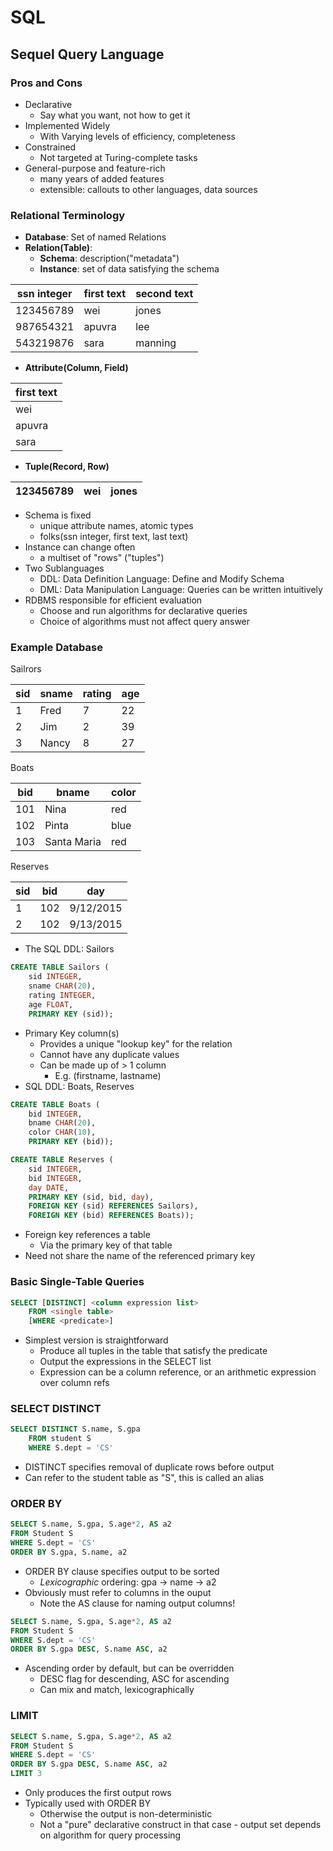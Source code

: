 # SQL
## Sequel Query Language
### Pros and Cons
- Declarative
    - Say what you want, not how to get it
- Implemented Widely
    - With Varying levels of efficiency, completeness
- Constrained
    - Not targeted at Turing-complete tasks
- General-purpose and feature-rich
    - many years of added features
    - extensible: callouts to other languages, data sources

### Relational Terminology
- **Database**: Set of named Relations
- **Relation(Table)**:
    - **Schema**: description("metadata")
    - **Instance**: set of data satisfying the schema

|ssn integer|first text|second text|
|------|---|---|
|123456789|wei|jones|
|987654321|apuvra|lee|
|543219876|sara|manning|
- **Attribute(Column, Field)**

|first text|
|------|
|wei|
|apuvra|
|sara|
- **Tuple(Record, Row)**

|123456789|wei|jones|
|------|---|---|
- Schema is fixed
    - unique attribute names, atomic types
    - folks(ssn integer, first text, last text)
- Instance can change often
    - a multiset of "rows" ("tuples")
- Two Sublanguages
    - DDL: Data Definition Language: Define and Modify Schema
    - DML: Data Manipulation Language: Queries can be written intuitively
- RDBMS responsible for efficient evaluation
    - Choose and run algorithms for declarative queries
    - Choice of algorithms must not affect query answer

### Example Database
Sailrors

|sid|sname|rating|age|
|------|---|---|---|
|1|Fred|7|22|
|2|Jim|2|39|
|3|Nancy|8|27|

Boats

|bid|bname|color|
|------|---|---|
|101|Nina|red|
|102|Pinta|blue|
|103|Santa Maria|red|

Reserves

|sid|bid|day|
|------|---|---|
|1|102|9/12/2015|
|2|102|9/13/2015|

- The SQL DDL: Sailors

```sql
CREATE TABLE Sailors (
    sid INTEGER,
    sname CHAR(20),
    rating INTEGER,
    age FLOAT,
    PRIMARY KEY (sid));
```
- Primary Key column(s)
    - Provides a unique "lookup key" for the relation
    - Cannot have any duplicate values
    - Can be made up of > 1 column
        - E.g. (firstname, lastname)
- SQL DDL: Boats, Reserves

```sql
CREATE TABLE Boats (
    bid INTEGER,
    bname CHAR(20),
    color CHAR(10),
    PRIMARY KEY (bid));
```
```sql
CREATE TABLE Reserves (
    sid INTEGER,
    bid INTEGER,
    day DATE,
    PRIMARY KEY (sid, bid, day),
    FOREIGN KEY (sid) REFERENCES Sailors),
    FOREIGN KEY (bid) REFERENCES Boats));
```
- Foreign key references a table
    - Via the primary key of that table
- Need not share the name of the referenced primary key

### Basic Single-Table Queries
```sql
SELECT [DISTINCT] <column expression list>
    FROM <single table>
    [WHERE <predicate>]
```
- Simplest version is straightforward
    - Produce all tuples in the table that satisfy the predicate
    - Output the expressions in the SELECT list
    - Expression can be a column reference, or an arithmetic expression over column refs

### SELECT DISTINCT
```sql
SELECT DISTINCT S.name, S.gpa
    FROM student S
    WHERE S.dept = 'CS'
```
- DISTINCT specifies removal of duplicate rows before output
- Can refer to the student table as "S", this is called an alias

### ORDER BY
```sql
SELECT S.name, S.gpa, S.age*2, AS a2
FROM Student S
WHERE S.dept = 'CS'
ORDER BY S.gpa, S.name, a2
```
- ORDER BY clause specifies output to be sorted
    - *Lexicographic* ordering: gpa -> name -> a2
- Obviously must refer to columns in the ouput
    - Note the AS clause for naming output columns!

```sql
SELECT S.name, S.gpa, S.age*2, AS a2
FROM Student S
WHERE S.dept = 'CS'
ORDER BY S.gpa DESC, S.name ASC, a2
```
- Ascending order by default, but can be overridden
    - DESC flag for descending, ASC for ascending
    - Can mix and match, lexicographically

### LIMIT
```sql
SELECT S.name, S.gpa, S.age*2, AS a2
FROM Student S
WHERE S.dept = 'CS'
ORDER BY S.gpa DESC, S.name ASC, a2
LIMIT 3
```
- Only produces the first <integer> output rows
- Typically used with ORDER BY
    - Otherwise the output is non-deterministic
    - Not a "pure" declarative construct in that case - output set depends on algorithm for query processing